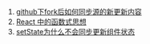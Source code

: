 1. [github下fork后如何同步源的新更新内容](https://www.zhihu.com/question/28676261)
1. [React 中的函数式思想](https://justclear.github.io/functional-in-react/)
1. [setState为什么不会同步更新组件状态](https://zhuanlan.zhihu.com/p/25990883)